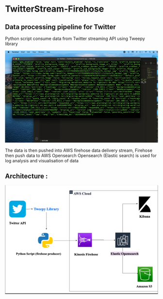 # TwitterStream-Firehose
<h2> Data processing pipeline for Twitter </h2>

Python script consume data from Twitter streaming API using Tweepy library

![](AWS2.gif)


The data is then pushed into AWS firehose data delivery stream, Firehose then push data to AWS Opensearch 
Opensearch (Elastic search) is used for log analysis and visualisation of data

<h2> Architecture : </h2>
<img src= "/firehose.png">





